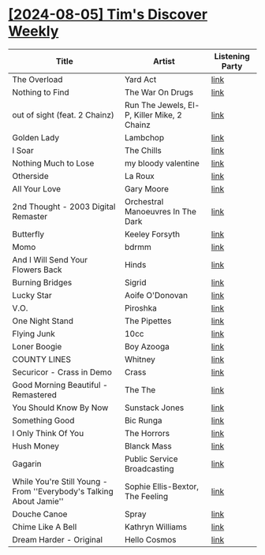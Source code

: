 # [[2024-08-05] Tim's Discover Weekly](https://open.spotify.com/user/zachthehammer/playlist/0fOXyjNeElMQHPRUjN4L2Z)

| Title | Artist | Listening Party |
| --- | --- | --- |
| The Overload | Yard Act | [link](https://timstwitterlisteningparty.com/pages/replay/feed_1007.html) |
| Nothing to Find | The War On Drugs | [link](https://timstwitterlisteningparty.com/pages/replay/feed_951.html) |
| out of sight (feat. 2 Chainz) | Run The Jewels, El-P, Killer Mike, 2 Chainz | [link](https://timstwitterlisteningparty.com/pages/replay/feed_433.html) |
| Golden Lady | Lambchop | [link](https://timstwitterlisteningparty.com/pages/replay/feed_539.html) |
| I Soar | The Chills | [link](https://timstwitterlisteningparty.com/pages/replay/feed_1146.html) |
| Nothing Much to Lose | my bloody valentine | [link](https://timstwitterlisteningparty.com/pages/replay/feed_778.html) |
| Otherside | La Roux | [link](https://timstwitterlisteningparty.com/pages/replay/feed_464.html) |
| All Your Love | Gary Moore | [link]() |
| 2nd Thought - 2003 Digital Remaster | Orchestral Manoeuvres In The Dark | [link](https://timstwitterlisteningparty.com/pages/replay/feed_669.html) |
| Butterfly | Keeley Forsyth | [link](https://timstwitterlisteningparty.com/pages/replay/feed_570.html) |
| Momo | bdrmm | [link](https://timstwitterlisteningparty.com/pages/replay/feed_294.html) |
| And I Will Send Your Flowers Back | Hinds | [link](https://timstwitterlisteningparty.com/pages/replay/feed_254.html) |
| Burning Bridges | Sigrid | [link](https://timstwitterlisteningparty.com/pages/replay/feed_1073.html) |
| Lucky Star | Aoife O'Donovan | [link](https://timstwitterlisteningparty.com/pages/replay/feed_1191.html) |
| V.O. | Piroshka | [link](https://timstwitterlisteningparty.com/pages/replay/feed_863.html) |
| One Night Stand | The Pipettes | [link](https://timstwitterlisteningparty.com/pages/replay/feed_855.html) |
| Flying Junk | 10cc | [link](https://timstwitterlisteningparty.com/pages/replay/feed_160.html) |
| Loner Boogie | Boy Azooga | [link](https://timstwitterlisteningparty.com/pages/replay/feed_376.html) |
| COUNTY LINES | Whitney | [link](https://timstwitterlisteningparty.com/pages/replay/feed_1143.html) |
| Securicor - Crass in Demo | Crass | [link](https://timstwitterlisteningparty.com/pages/replay/feed_776.html) |
| Good Morning Beautiful - Remastered | The The | [link](https://timstwitterlisteningparty.com/pages/replay/feed_373.html) |
| You Should Know By Now | Sunstack Jones | [link](https://timstwitterlisteningparty.com/pages/replay/feed_909.html) |
| Something Good | Bic Runga | [link](https://timstwitterlisteningparty.com/pages/replay/feed_878.html) |
| I Only Think Of You | The Horrors | [link](https://timstwitterlisteningparty.com/pages/replay/feed_161.html) |
| Hush Money | Blanck Mass | [link](https://timstwitterlisteningparty.com/pages/replay/feed_492.html) |
| Gagarin | Public Service Broadcasting | [link](https://timstwitterlisteningparty.com/pages/replay/feed_137.html) |
| While You're Still Young - From ''Everybody's Talking About Jamie'' | Sophie Ellis-Bextor, The Feeling | [link](https://timstwitterlisteningparty.com/pages/replay/feed_1090.html) |
| Douche Canoe | Spray | [link](https://timstwitterlisteningparty.com/pages/replay/feed_1265.html) |
| Chime Like A Bell | Kathryn Williams | [link](https://timstwitterlisteningparty.com/pages/replay/feed_1120.html) |
| Dream Harder - Original | Hello Cosmos | [link](https://timstwitterlisteningparty.com/pages/replay/feed_635.html) |
